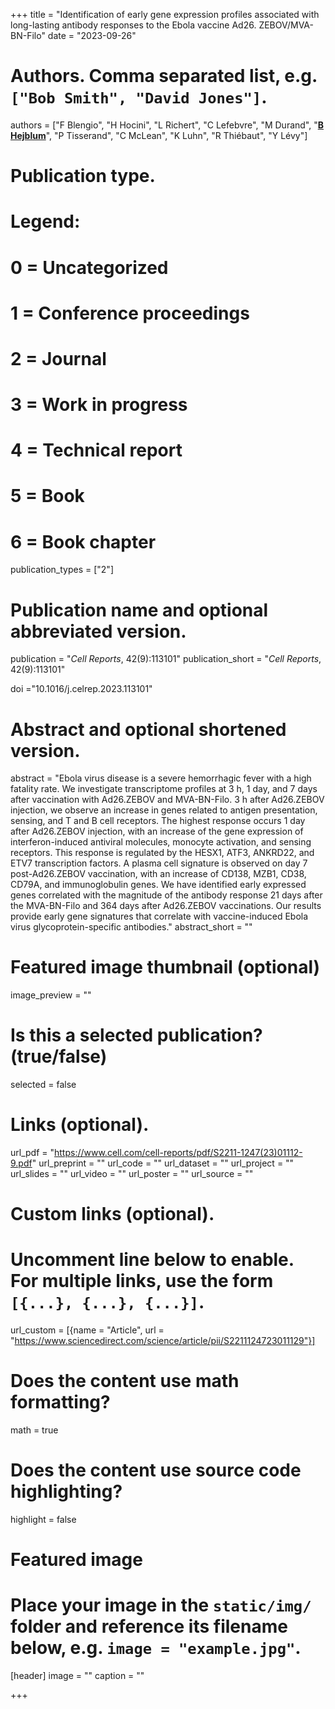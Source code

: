 +++
title = "Identification of early gene expression profiles associated with long-lasting antibody responses to the Ebola vaccine Ad26. ZEBOV/MVA-BN-Filo"
date = "2023-09-26"

# Authors. Comma separated list, e.g. `["Bob Smith", "David Jones"]`.
authors = ["F Blengio", "H Hocini", "L Richert", "C Lefebvre", "M Durand", "<u>**B Hejblum**</u>", "P Tisserand", "C McLean", "K Luhn", "R Thiébaut", "Y Lévy"]

# Publication type.
# Legend:
# 0 = Uncategorized
# 1 = Conference proceedings
# 2 = Journal
# 3 = Work in progress
# 4 = Technical report
# 5 = Book
# 6 = Book chapter
publication_types = ["2"]

# Publication name and optional abbreviated version.
publication = "*Cell Reports*, 42(9):113101"
publication_short = "*Cell Reports*, 42(9):113101"

doi ="10.1016/j.celrep.2023.113101"

# Abstract and optional shortened version.
abstract = "Ebola virus disease is a severe hemorrhagic fever with a high fatality rate. We investigate transcriptome profiles at 3 h, 1 day, and 7 days after vaccination with Ad26.ZEBOV and MVA-BN-Filo. 3 h after Ad26.ZEBOV injection, we observe an increase in genes related to antigen presentation, sensing, and T and B cell receptors. The highest response occurs 1 day after Ad26.ZEBOV injection, with an increase of the gene expression of interferon-induced antiviral molecules, monocyte activation, and sensing receptors. This response is regulated by the HESX1, ATF3, ANKRD22, and ETV7 transcription factors. A plasma cell signature is observed on day 7 post-Ad26.ZEBOV vaccination, with an increase of CD138, MZB1, CD38, CD79A, and immunoglobulin genes. We have identified early expressed genes correlated with the magnitude of the antibody response 21 days after the MVA-BN-Filo and 364 days after Ad26.ZEBOV vaccinations. Our results provide early gene signatures that correlate with vaccine-induced Ebola virus glycoprotein-specific antibodies."
abstract_short = ""

# Featured image thumbnail (optional)
image_preview = ""

# Is this a selected publication? (true/false)
selected = false

# Links (optional).
url_pdf = "https://www.cell.com/cell-reports/pdf/S2211-1247(23)01112-9.pdf"
url_preprint = ""
url_code = ""
url_dataset = ""
url_project = ""
url_slides = ""
url_video = ""
url_poster = ""
url_source = ""

# Custom links (optional).
#   Uncomment line below to enable. For multiple links, use the form `[{...}, {...}, {...}]`.
url_custom = [{name = "Article", url = "https://www.sciencedirect.com/science/article/pii/S2211124723011129"}]

# Does the content use math formatting?
math = true

# Does the content use source code highlighting?
highlight = false

# Featured image
# Place your image in the `static/img/` folder and reference its filename below, e.g. `image = "example.jpg"`.
[header]
image = ""
caption = ""

+++
